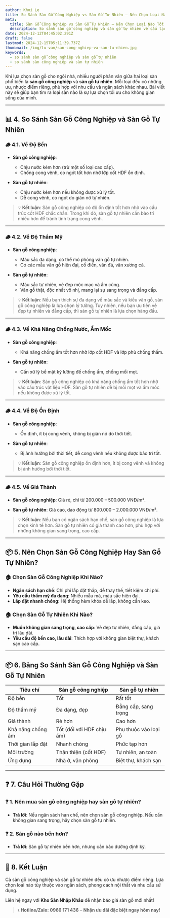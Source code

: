 ```yaml
---
author: Khoi Le
title: So Sánh Sàn Gỗ Công Nghiệp vs Sàn Gỗ Tự Nhiên – Nên Chọn Loại Nào Tốt Hơn?
meta:
  title: Sàn Gỗ Công Nghiệp vs Sàn Gỗ Tự Nhiên – Nên Chọn Loại Nào Tốt Hơn?
  description: So sánh sàn gỗ công nghiệp và sàn gỗ tự nhiên về cấu tạo, giá cả, độ bền và tính thẩm mỹ. Tìm hiểu đâu là lựa chọn phù hợp cho không gian của bạn.
date: 2024-12-12T04:45:02.291Z
draft: false
lastmod: 2024-12-15T05:11:39.737Z
thumbnail: /img/tu-van/san-cong-nghiep-va-san-tu-nhien.jpg
keywords:
  - so sánh sàn gỗ công nghiệp và sàn gỗ tự nhiên
  - so sánh sàn công nghiệp và sàn tự nhiên
---
```


Khi lựa chọn sàn gỗ cho ngôi nhà, nhiều người phân vân giữa hai loại sàn phổ biến là **sàn gỗ công nghiệp** và **sàn gỗ tự nhiên**. Mỗi loại đều có những ưu, nhược điểm riêng, phù hợp với nhu cầu và ngân sách khác nhau. Bài viết này sẽ giúp bạn tìm ra loại sàn nào là sự lựa chọn tối ưu cho không gian sống của mình.

---

## 📊 **4. So Sánh Sàn Gỗ Công Nghiệp và Sàn Gỗ Tự Nhiên**  

### 🪵 **4.1. Về Độ Bền**  
- **Sàn gỗ công nghiệp**:  
  - Chịu nước kém hơn (trừ một số loại cao cấp).  
  - Chống cong vênh, co ngót tốt hơn nhờ lớp cốt HDF ổn định.  

- **Sàn gỗ tự nhiên**:  
  - Chịu nước kém hơn nếu không được xử lý tốt.  
  - Dễ cong vênh, co ngót do giãn nở tự nhiên.  

> 💡 **Kết luận**: Sàn gỗ công nghiệp có độ ổn định tốt hơn nhờ vào cấu trúc cốt HDF chắc chắn. Trong khi đó, sàn gỗ tự nhiên cần bảo trì nhiều hơn để tránh tình trạng cong vênh.  

---

### 🪵 **4.2. Về Độ Thẩm Mỹ**  
- **Sàn gỗ công nghiệp**:  
  - Màu sắc đa dạng, có thể mô phỏng vân gỗ tự nhiên.  
  - Có các mẫu vân gỗ hiện đại, cổ điển, vân đá, vân xương cá.  

- **Sàn gỗ tự nhiên**:  
  - Màu sắc tự nhiên, vẻ đẹp mộc mạc và ấm cúng.  
  - Vân gỗ thật, độc nhất vô nhị, mang lại sự sang trọng và đẳng cấp.  

> 💡 **Kết luận**: Nếu bạn thích sự đa dạng về màu sắc và kiểu vân gỗ, sàn gỗ công nghiệp là lựa chọn lý tưởng. Tuy nhiên, nếu bạn ưu tiên vẻ đẹp tự nhiên và đẳng cấp, thì sàn gỗ tự nhiên là lựa chọn hàng đầu.  

---

### 🪵 **4.3. Về Khả Năng Chống Nước, Ẩm Mốc**  
- **Sàn gỗ công nghiệp**:  
  - Khả năng chống ẩm tốt hơn nhờ lớp cốt HDF và lớp phủ chống thấm.  

- **Sàn gỗ tự nhiên**:  
  - Cần xử lý bề mặt kỹ lưỡng để chống ẩm, chống mối mọt.  

> 💡 **Kết luận**: Sàn gỗ công nghiệp có khả năng chống ẩm tốt hơn nhờ vào cấu trúc vật liệu HDF. Sàn gỗ tự nhiên dễ bị mối mọt và ẩm mốc nếu không được xử lý tốt.  

---

### 🪵 **4.4. Về Độ Ổn Định**  
- **Sàn gỗ công nghiệp**:  
  - Ổn định, ít bị cong vênh, không bị giãn nở do thời tiết.  

- **Sàn gỗ tự nhiên**:  
  - Bị ảnh hưởng bởi thời tiết, dễ cong vênh nếu không được bảo trì tốt.  

> 💡 **Kết luận**: Sàn gỗ công nghiệp ổn định hơn, ít bị cong vênh và không bị ảnh hưởng bởi thời tiết.  

---

### 🪵 **4.5. Về Giá Thành**  
- **Sàn gỗ công nghiệp**: Giá rẻ, chỉ từ 200.000 – 500.000 VNĐ/m².  

- **Sàn gỗ tự nhiên**: Giá cao, dao động từ 800.000 – 2.000.000 VNĐ/m².  

> 💡 **Kết luận**: Nếu bạn có ngân sách hạn chế, sàn gỗ công nghiệp là lựa chọn kinh tế hơn. Sàn gỗ tự nhiên có giá thành cao hơn, phù hợp với những không gian sang trọng, cao cấp.  

---

## 📦 **5. Nên Chọn Sàn Gỗ Công Nghiệp Hay Sàn Gỗ Tự Nhiên?**  

### 🏠 **Chọn Sàn Gỗ Công Nghiệp Khi Nào?**  
- **Ngân sách hạn chế**: Chi phí lắp đặt thấp, dễ thay thế, tiết kiệm chi phí.  
- **Yêu cầu thẩm mỹ đa dạng**: Nhiều mẫu mã, màu sắc hiện đại.  
- **Lắp đặt nhanh chóng**: Hệ thống hèm khóa dễ lắp, không cần keo.  

### 🏠 **Chọn Sàn Gỗ Tự Nhiên Khi Nào?**  
- **Muốn không gian sang trọng, cao cấp**: Vẻ đẹp tự nhiên, đẳng cấp, giá trị lâu dài.  
- **Yêu cầu độ bền cao, lâu dài**: Thích hợp với không gian biệt thự, khách sạn cao cấp.  

---

## 📦 **6. Bảng So Sánh Sàn Gỗ Công Nghiệp và Sàn Gỗ Tự Nhiên**  

| **Tiêu chí**            | **Sàn gỗ công nghiệp**   | **Sàn gỗ tự nhiên**    |
|------------------------|--------------------------|-----------------------|
| Độ bền                  | Tốt                      | Rất tốt                |
| Độ thẩm mỹ              | Đa dạng, đẹp             | Đẳng cấp, sang trọng   |
| Giá thành               | Rẻ hơn                   | Cao hơn                |
| Khả năng chống ẩm       | Tốt (đối với HDF chịu ẩm) | Phụ thuộc vào loại gỗ  |
| Thời gian lắp đặt       | Nhanh chóng              | Phức tạp hơn           |
| Môi trường              | Thân thiện (cốt HDF)      | Tự nhiên, an toàn      |
| Ứng dụng                | Nhà ở, văn phòng         | Biệt thự, khách sạn    |

---

## ❓ **7. Câu Hỏi Thường Gặp**  

### ❓ **1. Nên mua sàn gỗ công nghiệp hay sàn gỗ tự nhiên?**  
- **Trả lời**: Nếu ngân sách hạn chế, nên chọn sàn gỗ công nghiệp. Nếu cần không gian sang trọng, hãy chọn sàn gỗ tự nhiên.  

### ❓ **2. Sàn gỗ nào bền hơn?**  
- **Trả lời**: Sàn gỗ tự nhiên bền hơn, nhưng cần bảo dưỡng định kỳ.  

---

## 📢 **8. Kết Luận**  
Cả sàn gỗ công nghiệp và sàn gỗ tự nhiên đều có ưu nhược điểm riêng. Lựa chọn loại nào tùy thuộc vào ngân sách, phong cách nội thất và nhu cầu sử dụng.  

Liên hệ ngay với **Kho Sàn Nhập Khẩu** để nhận báo giá sàn gỗ mới nhất!  

> 📞 **Hotline/Zalo: 0966 171 436** – **Nhận ưu đãi đặc biệt ngay hôm nay!**  
